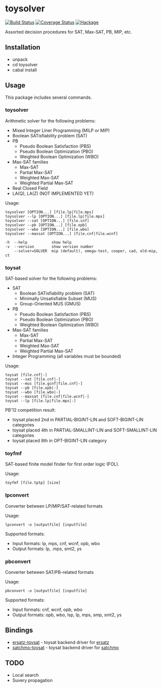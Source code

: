 toysolver
=========

[![Build Status](https://secure.travis-ci.org/msakai/toysolver.png?branch=master)](http://travis-ci.org/msakai/toysolver) [![Coverage Status](https://coveralls.io/repos/msakai/toysolver/badge.svg)](https://coveralls.io/r/msakai/toysolver) [![Hackage](https://budueba.com/hackage/toysolver)](https://hackage.haskell.org/package/toysolver)

Assorted decision procedures for SAT, Max-SAT, PB, MIP, etc.

Installation
------------

* unpack
* cd toysolver
* cabal install

Usage
-----

This package includes several commands.

### toysolver

Arithmetic solver for the following problems:

* Mixed Integer Liner Programming (MILP or MIP)
* Boolean SATisfiability problem (SAT)
* PB
    * Pseudo Boolean Satisfaction (PBS)
    * Pseudo Boolean Optimization (PBO)
    * Weighted Boolean Optimization (WBO)
* Max-SAT families
    * Max-SAT
    * Partial Max-SAT
    * Weighted Max-SAT
    * Weighted Partial Max-SAT
* Real Closed Field
* LA(Q), LA(Z) (NOT IMPLEMENTED YET)

Usage:

    toysolver [OPTION...] [file.lp|file.mps]
    toysolver --lp [OPTION...] [file.lp|file.mps]
    toysolver --sat [OPTION...] [file.cnf]
    toysolver --pb [OPTION...] [file.opb]
    toysolver --wbo [OPTION...] [file.wbo]
    toysolver --maxsat [OPTION...] [file.cnf|file.wcnf]

    -h  --help           show help
    -v  --version        show version number
        --solver=SOLVER  mip (default), omega-test, cooper, cad, old-mip, ct

### toysat

SAT-based solver for the following problems:

* SAT
    * Boolean SATisfiability problem (SAT)
    * Minimally Unsatisfiable Subset (MUS)
    * Group-Oriented MUS (GMUS)
* PB
    * Pseudo Boolean Satisfaction (PBS)
    * Pseudo Boolean Optimization (PBO)
    * Weighted Boolean Optimization (WBO)
* Max-SAT families
    * Max-SAT
    * Partial Max-SAT
    * Weighted Max-SAT
    * Weighted Partial Max-SAT
* Integer Programming (all variables must be bounded)

Usage:

    toysat [file.cnf|-]
    toysat --sat [file.cnf|-]
    toysat --mus [file.gcnf|file.cnf|-]
    toysat --pb [file.opb|-]
    toysat --wbo [file.wbo|-]
    toysat --maxsat [file.cnf|file.wcnf|-]
    toysat --lp [file.lp|file.mps|-]

PB'12 competition result: 

* toysat placed 2nd in PARTIAL-BIGINT-LIN and SOFT-BIGINT-LIN categories
* toysat placed 4th in PARTIAL-SMALLINT-LIN and SOFT-SMALLINT-LIN categories
* toysat placed 8th in OPT-BIGINT-LIN category

### toyfmf

SAT-based finite model finder for first order logic (FOL).

Usage:

    toyfmf [file.tptp] [size]

### lpconvert

Converter between LP/MIP/SAT-related formats

Usage:

    lpconvert -o [outputfile] [inputfile]

Supported formats:

* Input formats: lp, mps, cnf, wcnf, opb, wbo
* Output formats: lp, .mps, smt2, ys

### pbconvert

Converter between SAT/PB-related formats

Usage:

    pbconvert -o [outputfile] [inputfile]

Supported formats:

* Input formats: cnf, wcnf, opb, wbo
* Output formats: opb, wbo, lsp, lp, mps, smp, smt2, ys

Bindings
--------

* [ersatz-toysat](http://hackage.haskell.org/package/ersatz-toysat) -  toysat backend driver for [ersatz](http://hackage.haskell.org/package/ersatz)
* [satchmo-toysat](http://hackage.haskell.org/package/satchmo-toysat) - toysat backend driver for [satchmo](http://hackage.haskell.org/package/satchmo)

TODO
----

* Local search
* Suvery propagation
